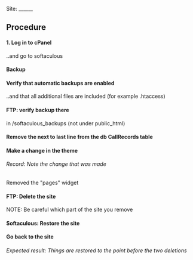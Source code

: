 Site: ______


## Procedure

#### 1. Log in to cPanel
..and go to softaculous

#### Backup

#### Verify that automatic backups are enabled
..and that all additional files are included (for example .htaccess)

#### FTP: verify backup there
in /softaculous_backups (not under public_html)

#### Remove the next to last line from the db CallRecords table

#### Make a change in the theme

###### Record: Note the change that was made
Removed the "pages" widget

#### FTP: Delete the site
NOTE: Be careful which part of the site you remove

#### Softaculous: Restore the site

#### Go back to the site

###### Expected result: Things are restored to the point before the two deletions



